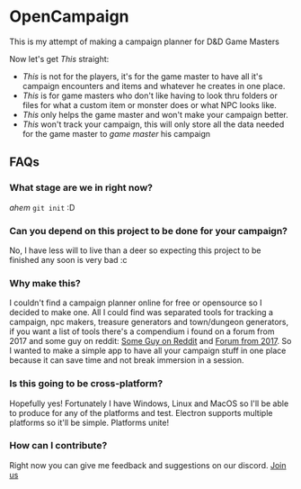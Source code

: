 # OpenCampaign

This is my attempt of making a campaign planner for D&D Game Masters

Now let's get _This_ straight:

- _This_ is not for the players, it's for the game master to have all it's campaign encounters and items and whatever he creates in one place.
- _This_ is for game masters who don't like having to look thru folders or files for what a custom item or monster does or what NPC looks like.
- _This_ only helps the game master and won't make your campaign better.
- _This_ won't track your campaign, this will only store all the data needed for the game master to _game master_ his campaign

## FAQs

### What stage are we in right now?

_ahem_ `git init` :D

### Can you depend on this project to be done for your campaign?

No, I have less will to live than a deer so expecting this project to be finished any soon is very bad :c

### Why make this?

I couldn't find a campaign planner online for free or opensource so I decided to make one. All I could find was separated tools for tracking a campaign, npc makers, treasure generators and town/dungeon generators, if you want a list of tools there's a compendium i found on a forum from 2017 and some guy on reddit: [Some Guy on Reddit][0cbd948b] and [Forum from 2017][25622d1e]. So I wanted to make a simple app to have all your campaign stuff in one place because it can save time and not break immersion in a session.

  [0cbd948b]: https://www.reddit.com/r/DnD/comments/7rdxbw/dd_tool_compendium_5e_updated_with_maps_plants/ "yote"
  [25622d1e]: https://www.dndbeyond.com/forums/dungeons-dragons-discussion/dungeon-masters-only/1201-campaign-management-tools "yeeten"

### Is this going to be cross-platform?

Hopefully yes! Fortunately I have Windows, Linux and MacOS so I'll be able to produce for any of the platforms and test. Electron supports multiple platforms so it'll be simple. Platforms unite!

### How can I contribute?

Right now you can give me feedback and suggestions on our discord. [Join us](https://discord.gg/WyHbxSJ)
